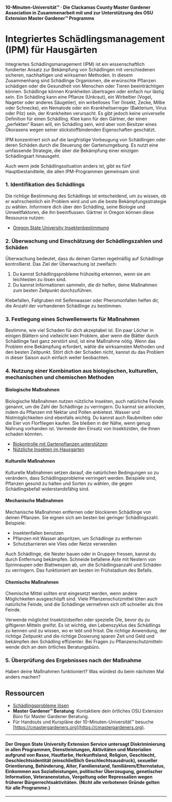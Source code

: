#### 10-Minuten-Universität™ · Die Clackamas County Master Gardener Association in Zusammenarbeit mit und zur Unterstützung des OSU Extension Master Gardener™ Programms

# Integriertes Schädlingsmanagement (IPM) für Hausgärten

Integriertes Schädlingsmanagement (IPM) ist ein wissenschaftlich fundierter Ansatz zur Bekämpfung von Schädlingen mit verschiedenen sicheren, nachhaltigen und wirksamen Methoden. In diesem Zusammenhang sind Schädlinge Organismen, die erwünschte Pflanzen schädigen oder die Gesundheit von Menschen oder Tieren beeinträchtigen können. Schädlinge können Krankheiten übertragen oder einfach nur lästig sein. Ein Schädling kann eine Pflanze (Unkraut), ein Wirbeltier (Vogel, Nagetier oder anderes Säugetier), ein wirbelloses Tier (Insekt, Zecke, Milbe oder Schnecke), ein Nematode oder ein Krankheitserreger (Bakterium, Virus oder Pilz) sein, der Krankheiten verursacht. Es gibt jedoch keine universelle Definition für einen Schädling. Klee kann für den Gärtner, der einen „perfekten“ Rasen will, ein Schädling sein, wird aber vom Besitzer eines Ökorasens wegen seiner stickstoffbindenden Eigenschaften geschätzt.

IPM konzentriert sich auf die langfristige Vorbeugung von Schädlingen oder deren Schäden durch die Steuerung der Gartenumgebung. Es nutzt eine umfassende Strategie, die über die Bekämpfung einer einzigen Schädlingsart hinausgeht.

Auch wenn jede Schädlingssituation anders ist, gibt es fünf Hauptbestandteile, die allen IPM-Programmen gemeinsam sind:

### 1. Identifikation des Schädlings

Die richtige Bestimmung des Schädlings ist entscheidend, um zu wissen, ob er wahrscheinlich ein Problem wird und um die beste Bekämpfungsstrategie zu wählen. Informiere dich über den Schädling, seine Biologie und Umweltfaktoren, die ihn beeinflussen. Gärtner in Oregon können diese Ressource nutzen:

- [Oregon State University Insektenbestimmung](https://extension.oregonstate.edu/pests-weeds-diseases/insects/insect-identification)

### 2. Überwachung und Einschätzung der Schädlingszahlen und Schäden

Überwachung bedeutet, dass du deinen Garten regelmäßig auf Schädlinge kontrollierst. Das Ziel der Überwachung ist zweifach:

1. Du kannst Schädlingsprobleme frühzeitig erkennen, wenn sie am leichtesten zu lösen sind.
2. Du kannst Informationen sammeln, die dir helfen, deine Maßnahmen zum besten Zeitpunkt durchzuführen.

Klebefallen, Fallgruben mit Seifenwasser oder Pheromonfallen helfen dir, die Anzahl der vorhandenen Schädlinge zu bestimmen.

### 3. Festlegung eines Schwellenwerts für Maßnahmen

Bestimme, wie viel Schaden für dich akzeptabel ist. Ein paar Löcher in einigen Blättern sind vielleicht kein Problem, aber wenn die Blätter durch Schädlinge fast ganz zerstört sind, ist eine Maßnahme nötig. Wenn das Problem eine Bekämpfung erfordert, wähle die wirksamsten Methoden und den besten Zeitpunkt. Stört dich der Schaden nicht, kannst du das Problem in dieser Saison auch einfach weiter beobachten.

### 4. Nutzung einer Kombination aus biologischen, kulturellen, mechanischen und chemischen Methoden

#### Biologische Maßnahmen

Biologische Maßnahmen nutzen nützliche Insekten, auch natürliche Feinde genannt, um die Zahl der Schädlinge zu verringern. Du kannst sie anlocken, indem du Pflanzen mit Nektar und Pollen anbietest. Wasser und Nistmöglichkeiten sind ebenfalls wichtig. Du kannst auch Raubmilben oder die Eier von Florfliegen kaufen. Sie bleiben in der Nähe, wenn genug Nahrung vorhanden ist. Vermeide den Einsatz von Insektiziden, die ihnen schaden könnten.

- [Biokontrolle mit Gartenpflanzen unterstützen](https://gardenecology.oregonstate.edu/sites/agscid7/files/gardenecology/gel_brief_2_biocontrol.pdf)
- [Nützliche Insekten im Hausgarten](https://cmastergardeners.files.wordpress.com/2022/02/beneficial-insects.pdf)

#### Kulturelle Maßnahmen

Kulturelle Maßnahmen setzen darauf, die natürlichen Bedingungen so zu verändern, dass Schädlingsprobleme verringert werden. Beispiele sind, Pflanzen gesund zu halten und Sorten zu wählen, die gegen Schädlingsbefall widerstandsfähig sind.

#### Mechanische Maßnahmen

Mechanische Maßnahmen entfernen oder blockieren Schädlinge von deinen Pflanzen. Sie eignen sich am besten bei geringer Schädlingszahl. Beispiele:

- Insektenfallen benutzen
- Pflanzen mit Wasser abspritzen, um Schädlinge zu entfernen
- Schutzbarrieren wie Vlies oder Netze verwenden

Auch Schädlinge, die Nester bauen oder in Gruppen fressen, kannst du durch Entfernung bekämpfen. Schneide befallene Äste mit Nestern von Spinnraupen oder Blattwespen ab, um die Schädlingsanzahl und Schäden zu verringern. Das funktioniert am besten im Frühstadium des Befalls.

#### Chemische Maßnahmen

Chemische Mittel sollten erst eingesetzt werden, wenn andere Möglichkeiten ausgeschöpft sind. Viele Pflanzenschutzmittel töten auch natürliche Feinde, und die Schädlinge vermehren sich oft schneller als ihre Feinde.

Verwende möglichst Insektizidseifen oder spezielle Öle, bevor du zu giftigeren Mitteln greifst. Es ist wichtig, den Lebenszyklus des Schädlings zu kennen und zu wissen, wo er lebt und frisst. Die richtige Anwendung, der richtige Zeitpunkt und die richtige Dosierung sparen Zeit und Geld und bekämpfen den Schädling effizienter. Bei Fragen zu Pflanzenschutzmitteln wende dich an dein örtliches Beratungsbüro.

### 5. Überprüfung des Ergebnisses nach der Maßnahme

Haben deine Maßnahmen funktioniert? Was würdest du beim nächsten Mal anders machen?

## Ressourcen

- [Schädlingsprobleme lösen](https://solvepestproblems.oregonstate.edu/)
- **Master Gardener™ Beratung**: Kontaktiere dein örtliches OSU Extension Büro für Master Gardener Beratung.
- Für Handouts und Kurspläne der 10-Minuten-Universität™ besuche [https://cmastergardeners.org](https://cmastergardeners.org).

---

#### Der Oregon State University Extension Service untersagt Diskriminierung in allen Programmen, Dienstleistungen, Aktivitäten und Materialien aufgrund von Rasse, Hautfarbe, Herkunftsland, Religion, Geschlecht, Geschlechtsidentität (einschließlich Geschlechtsausdruck), sexueller Orientierung, Behinderung, Alter, Familienstand, familiärem/Elternstatus, Einkommen aus Sozialleistungen, politischer Überzeugung, genetischer Information, Veteranenstatus, Vergeltung oder Repressalien wegen früherer Bürgerrechtsaktivitäten. (Nicht alle verbotenen Gründe gelten für alle Programme.)
---